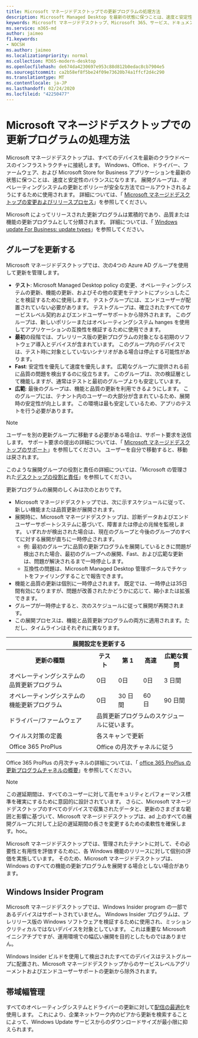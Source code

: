 ```yaml
---
title: Microsoft マネージドデスクトップでの更新プログラムの処理方法
description: Microsoft Managed Desktop を最新の状態に保つことは、速度と安定性のバランスになります。
keywords: Microsoft マネージドデスクトップ、Microsoft 365、サービス、ドキュメント
ms.service: m365-md
author: jaimeo
f1.keywords:
- NOCSH
ms.author: jaimeo
ms.localizationpriority: normal
ms.collection: M365-modern-desktop
ms.openlocfilehash: de674da4230697e953c88d812b0edac8cb7904e5
ms.sourcegitcommit: ca2b58ef8f5be24f09e73620b74a1ffcf2d4c290
ms.translationtype: MT
ms.contentlocale: ja-JP
ms.lasthandoff: 02/24/2020
ms.locfileid: "42250477"
---
```

# <a name="how-updates-are-handled-in-microsoft-managed-desktop"></a>Microsoft マネージドデスクトップでの更新プログラムの処理方法


<!--This topic is the target for a "Learn more" link in the Admin Portal (aka.ms/update-rings); do not delete.-->

<!--Update management -->

Microsoft マネージドデスクトップは、すべてのデバイスを最新のクラウドベースのインフラストラクチャに接続します。 Windows、Office、ドライバー、ファームウェア、および Microsoft Store for Business アプリケーションを最新の状態に保つことは、速度と安定性のバランスになります。 展開グループは、オペレーティングシステムの更新とポリシーが安全な方法でロールアウトされるようにするために使用されます。 詳細については、「 [Microsoft マネージドデスクトップの変更およびリリースプロセス](https://www.microsoft.com/videoplayer/embed/RE4mWqP)」を参照してください。

Microsoft によってリリースされた更新プログラムは累積的であり、品質または機能の更新プログラムとして分類されます。
詳細については、「 [Windows update For Business: update types](https://docs.microsoft.com/windows/deployment/update/waas-manage-updates-wufb#update-types)」を参照してください。 

## <a name="update-groups"></a>グループを更新する

Microsoft マネージドデスクトップでは、次の4つの Azure AD グループを使用して更新を管理します。

- **テスト**: Microsoft Managed Desktop policy の変更、オペレーティングシステムの更新、機能の更新、およびその他の変更をテナントにプッシュしたことを検証するために使用します。 テストグループには、エンドユーザーが配置されていない必要があります。 テストグループは、確立されたすべてのサービスレベル契約およびエンドユーザーサポートから除外されます。 このグループは、新しいポリシーまたはオペレーティングシステム hanges を使用してアプリケーションの互換性を検証するために使用できます。  
- **最初**の段階では、プレリリース版の更新プログラムの対象となる初期のソフトウェア導入とデバイスが含まれています。 このグループ内のデバイスでは、テスト時に対象としていないシナリオがある場合は停止する可能性があります。
- **Fast**: 安定性を優先して速度を優先します。 広範なグループに提供される前に品質の問題を検出するのに役立ちます。 このグループは、次の検証層として機能しますが、通常はテストと最初のグループよりも安定しています。 
- **広範**: 最後のグループは、機能と品質の更新を利用できるようにします。 このグループには、テナント内のユーザーの大部分が含まれているため、展開時の安定性が向上します。 この環境は最も安定しているため、アプリのテストを行う必要があります。 

> [!NOTE]
> ユーザーを別の更新グループに移動する必要がある場合は、サポート要求を送信します。 サポート要求の提出の詳細については、「 [Microsoft マネージドデスクトップのサポート](support.md)」を参照してください。 ユーザーを自分で移動すると、移動は戻されます。

このような展開グループの役割と責任の詳細については、「Microsoft の管理された[デスクトップの役割と責任](../intro/roles-and-responsibilities.md)」を参照してください。

更新プログラムの展開のしくみは次のとおりです。
- Microsoft マネージドデスクトップでは、次に示すスケジュールに従って、新しい機能または品質更新が展開されます。
- 展開時に、Microsoft マネージドデスクトップは、診断データおよびエンドユーザーサポートシステムに基づいて、障害または停止の兆候を監視します。 いずれかが検出された場合は、現在のグループと今後のグループのすべてに対する展開が直ちに一時停止されます。
    - 例: 最初のグループに品質の更新プログラムを展開しているときに問題が検出された場合、最初のグループへの展開、Fast、および広範な更新は、問題が解決されるまで一時停止します。
    - 互換性の問題は、Microsoft Managed Desktop 管理ポータルでチケットをファイリングすることで報告できます。
- 機能と品質の更新は個別に一時停止されます。 既定では、一時停止は35日間有効になりますが、問題が改善されたかどうかに応じて、縮小または拡張できます。
- グループが一時停止すると、次のスケジュールに従って展開が再開されます。
- この展開プロセスは、機能と品質更新プログラムの両方に適用されます。ただし、タイムラインはそれぞれに異なります。




<table>
<tr><th colspan="5">展開設定を更新する</th></tr>
<tr><th>更新の種類</th><th>テスト</th><th>第 1</th><th>高速</th><th>広範な質問</th></tr>
<tr><td>オペレーティングシステムの品質更新プログラム</td><td>0日</td><td>0日</td><td>0日</td><td>3 日間</td></tr>
<tr><td>オペレーティングシステムの機能更新プログラム</td><td>0日</td><td>30 日間</td><td>60 日</td><td>90 日間</td></tr>
<tr><td>ドライバー/ファームウェア</td><td colspan="4">品質更新プログラムのスケジュールに従います。</td></tr>
<tr><td>ウイルス対策の定義</td><td colspan="4">各スキャンで更新</td></tr>
<tr><td>Office 365 ProPlus</td><td colspan="4">Office の月次チャネルに従う
</table>

Office 365 ProPlus の月次チャネルの詳細については、「 [office 365 ProPlus の更新プログラムチャネルの概要](https://docs.microsoft.com/deployoffice/overview-of-update-channels-for-office-365-proplus)」を参照してください。

>[!NOTE]
>この遅延期間は、すべてのユーザーに対して高セキュリティとパフォーマンス標準を確実にするために意図的に設計されています。 さらに、Microsoft マネージドデスクトップのすべてのデバイスで収集されたデータと、更新のさまざまな範囲と影響に基づいて、Microsoft マネージドデスクトップは、ad 上のすべての展開グループに対して上記の遅延期間の長さを変更するための柔軟性を確保します。hoc。
>
>Microsoft マネージドデスクトップでは、管理されたテナントに対して、その必要性と有用性を評価するために、各 Windows 機能のリリースに対して個別の評価を実施しています。 そのため、Microsoft マネージドデスクトップは、Windows のすべての機能の更新プログラムを展開する場合としない場合があります。 

## <a name="windows-insider-program"></a>Windows Insider Program

Microsoft マネージドデスクトップでは、Windows Insider program の一部であるデバイスはサポートされていません。 Windows Insider プログラムは、プレリリース版の Windows ソフトウェアを検証するために使用され、ミッションクリティカルではないデバイスを対象としています。 これは重要な Microsoft イニシアチブですが、運用環境での幅広い展開を目的としたものではありません。 

Windows Insider ビルドを使用して検出されたすべてのデバイスはテストグループに配置され、Microsoft マネージドデスクトップからのサービスレベルアグリーメントおよびエンドユーザーサポートの更新から除外されます。

## <a name="bandwidth-management"></a>帯域幅管理

すべてのオペレーティングシステムとドライバーの更新に対して[配信の最適化](https://docs.microsoft.com/windows/deployment/update/waas-delivery-optimization)を使用します。 これにより、企業ネットワーク内のピアから更新を検索することによって、Windows Update サービスからのダウンロードサイズが最小限に抑えられます。


